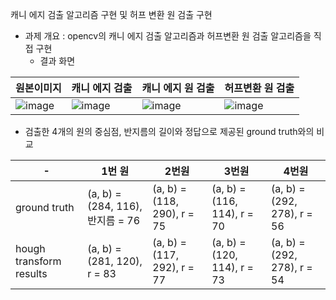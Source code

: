 캐니 에지 검출 알고리즘 구현 및 허프 변환 원 검출 구현

* 과제 개요 : opencv의 캐니 에지 검출 알고리즘과 허프변환 원 검출 알고리즘을 직접 구현
  * 결과 화면
    
원본이미지|캐니 에지 검출|캐니 에지 원 검출|허프변환 원 검출
--|---|--|--|
![image](https://github.com/shl0501/ComputerVision2024/assets/114389927/593b58a1-55db-4999-bd37-3224e04c4191)|![image](https://github.com/shl0501/ComputerVision2024/assets/114389927/171860a2-09a9-486f-9c5a-fb5954032d7a)|![image](https://github.com/shl0501/ComputerVision2024/assets/114389927/ba5e91bc-ab55-495e-ab96-74f8cae12dc5)|![image](https://github.com/shl0501/ComputerVision2024/assets/114389927/9d77782a-ec34-4de4-bd5b-63fb77e8aa95)|
    

  * 검출한 4개의 원의 중심점, 반지름의 길이와 정답으로 제공된 ground truth와의 비교

-|1번 원|2번원|3번원|4번원
--|--|--|--|--|
ground truth|(a, b) = (284, 116), 반지름 = 76|(a, b) = (118, 290), r = 75|(a, b) = (116, 114), r = 70|(a, b) = (292, 278), r = 56 |
hough transform results|(a, b) = (281, 120), r = 83|(a, b) = (117, 292), r = 77|(a, b) = (120, 114), r = 73|(a, b) = (292, 278), r = 54|
 
